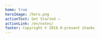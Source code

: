 ```yaml
---
home: true
heroImage: /hero.png
actionText: Get Started →
actionLink: /en/notes/
footer: Copyright © 2019.9-present zhaobc
---
```

